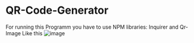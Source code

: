 # QR-Code-Generator

For running this Programm you have to use NPM libraries: Inquirer and Qr-Image
Like this 
![image](https://github.com/user-attachments/assets/e94ab311-0e9f-4b23-9176-462416779dc7)
